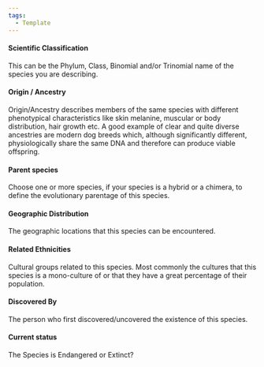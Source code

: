 ```yaml
---
tags:
  - Template
---
```

#### Scientific Classification

This can be the Phylum, Class, Binomial and/or Trinomial name of the species you are describing.

#### Origin / Ancestry

Origin/Ancestry describes members of the same species with different phenotypical characteristics like skin melanine, muscular or body distribution, hair growth etc. A good example of clear and quite diverse ancestries are modern dog breeds which, although significantly different, physiologically share the same DNA and therefore can produce viable offspring.

#### Parent species



Choose one or more species, if your species is a hybrid or a chimera, to define the evolutionary parentage of this species.

#### Geographic Distribution



The geographic locations that this species can be encountered.

#### Related Ethnicities



Cultural groups related to this species. Most commonly the cultures that this species is a mono-culture of or that they have a great percentage of their population.

#### Discovered By



The person who first discovered/uncovered the existence of this species.

#### Current status

 The Species is Endangered or Extinct?